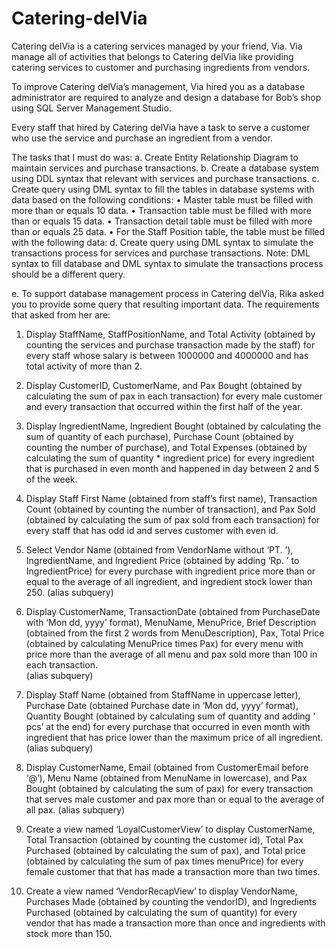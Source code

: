 # Catering-delVia

Catering delVia is a catering services managed by your friend, Via. Via manage all of activities that belongs to Catering delVia like providing catering services to customer and purchasing ingredients from vendors.

To improve Catering delVia’s management, Via hired you as a database administrator are required to analyze and design a database for Bob’s shop using SQL Server Management Studio.

Every staff that hired by Catering delVia have a task to serve a customer who use the service and purchase an ingredient from a vendor.
  
  The tasks that I must do was:
a.	Create Entity Relationship Diagram to maintain services and purchase transactions.
b.	Create a database system using DDL syntax that relevant with services and purchase transactions.
c.	Create query using DML syntax to fill the tables in database systems with data based on the following conditions:
•	Master table must be filled with more than or equals 10 data.
•	Transaction table must be filled with more than or equals 15 data.
•	Transaction detail table must be filled with more than or equals 25 data.
•	For the Staff Position table, the table must be filled with the following data:
d.	Create query using DML syntax to simulate the transactions process for services and purchase transactions. 
Note: DML syntax to fill database and DML syntax to simulate the transactions process should be a different query.

e.	To support database management process in Catering delVia, Rika asked you to provide some query that resulting important data. The requirements that asked from her are:
1.	Display StaffName, StaffPositionName, and Total Activity (obtained by counting the services and purchase transaction made by the staff) for every staff whose salary is between 1000000 and 4000000 and has total activity of more than 2.

2.	Display CustomerID, CustomerName, and Pax Bought (obtained by calculating the sum of pax in each transaction) for every male customer and every transaction that occurred within the first half of the year. 

3.	Display IngredientName, Ingredient Bought (obtained by calculating the sum of quantity of each purchase), Purchase Count (obtained by counting the number of purchase), and Total Expenses (obtained by calculating the sum of quantity * ingredient price) for every ingredient that is purchased in even month and happened in day between 2 and 5 of the week.

4.	Display Staff First Name (obtained from staff’s first name), Transaction Count (obtained by counting the number of transaction), and Pax Sold (obtained by calculating the sum of pax sold from each transaction) for every staff that has odd id and serves customer with even id. 

5.	Select Vendor Name (obtained from VendorName without ‘PT. ’), IngredientName, and Ingredient Price (obtained by adding ‘Rp. ’ to IngredientPrice) for every purchase with ingredient price more than or equal to the average of all ingredient, and ingredient stock lower than 250. 
(alias subquery)

6.	Display CustomerName, TransactionDate (obtained from PurchaseDate with ‘Mon dd, yyyy’ format), MenuName, MenuPrice, Brief Description (obtained from the first 2 words from MenuDescription), Pax, Total Price (obtained by calculating MenuPrice times Pax) for every menu with price more than the average of all menu and pax sold more than 100 in each transaction.  
(alias subquery)

7.	Display Staff Name (obtained from StaffName in uppercase letter), Purchase Date (obtained Purchase date in ‘Mon dd, yyyy’ format), Quantity Bought (obtained by calculating sum of quantity and adding ‘ pcs’ at the end) for every purchase that occurred in even month with ingredient that has price lower than the maximum price of all ingredient. 
(alias subquery)

8.	Display CustomerName, Email (obtained from CustomerEmail before ‘@’), Menu Name (obtained from MenuName in lowercase), and Pax Bought (obtained by calculating the sum of pax) for every transaction that serves male customer and pax more than or equal to the average of all pax.
(alias subquery)

9.	Create a view named ‘LoyalCustomerView’ to display CustomerName, Total Transaction (obtained by counting the customer id), Total Pax Purchased (obtained by calculating the sum of pax), and Total price (obtained by calculating the sum of pax times menuPrice) for every female customer that that has made a transaction more than two times.

10.	Create a view named ‘VendorRecapView’ to display VendorName, Purchases Made (obtained by counting the vendorID), and Ingredients Purchased (obtained by calculating the sum of quantity) for every vendor that has made a transaction more than once and ingredients with stock more than 150.
